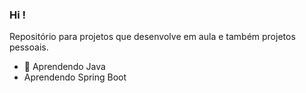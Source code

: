### Hi !
<p>Repositório para projetos que desenvolve em aula e também projetos pessoais.
 </p>



- 🌱 Aprendendo Java
- Aprendendo Spring Boot



